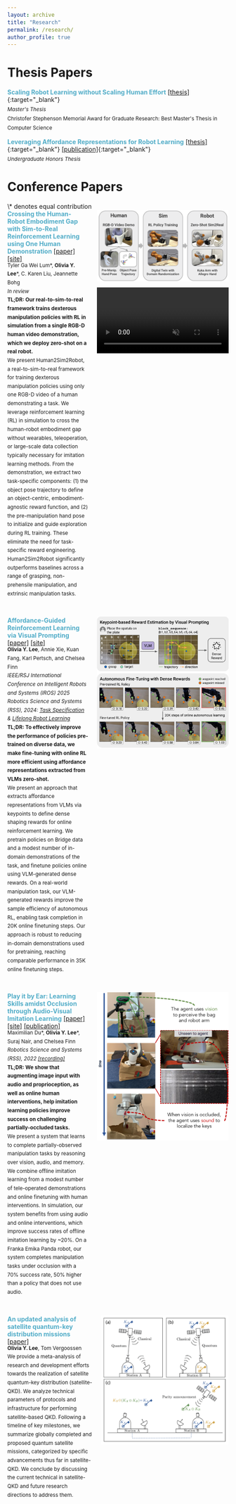 ```yaml
---
layout: archive
title: "Research"
permalink: /research/
author_profile: true
---
```

<!--
{% if author.googlescholar %}
  You can also find my articles on <u><a href="{{author.googlescholar}}">my Google Scholar profile</a>.</u>
{% endif %}

{% include base_path %}

{% for post in site.publications reversed %}
  {% include archive-single.html %}
{% endfor %}
-->

Thesis Papers
======
<span style="color:#52ADC8">**Scaling Robot Learning without Scaling Human Effort**</span> [\[thesis\]](/files/Masters_Thesis.pdf){:target="_blank"}<br>
  <sub> *Master's Thesis* </sub> <br>
  <sub> Christofer Stephenson Memorial Award for Graduate Research: Best Master's Thesis in Computer Science <sub>

<span style="color:#52ADC8">**Leveraging Affordance Representations for Robot Learning**</span> [\[thesis\]](/files/Honors_Thesis.pdf){:target="_blank"} [\[publication\]](https://doi.org/10.25740/jp127mt8218){:target="_blank"} <br>
  <sub> *Undergraduate Honors Thesis* </sub> <br>

Conference Papers
======
<span style="display: inline-block;">
  \* denotes equal contribution 
</span>

<div style="display: flex; align-items: flex-start; margin-bottom: 40px;">
  <div style="flex: 1; padding-right: 20px;">
    <span style="color:#52ADC8"><b>Crossing the Human-Robot Embodiment Gap with Sim-to-Real Reinforcement Learning using One Human Demonstration</b></span> 
    <a href="https://arxiv.org/abs/2504.12609" target="_blank">[paper]</a> 
    <a href="https://human2sim2robot.github.io" target="_blank">[site]</a> <br>
    <sup>Tyler Ga Wei Lum*, <b>Olivia Y. Lee</b>*, C. Karen Liu, Jeannette Bohg <br> 
    <i>In review</i> <br>
    <b>TL;DR: Our real-to-sim-to-real framework trains dexterous manipulation policies with RL in simulation from a single RGB-D human video demonstration, which we deploy zero-shot on a real robot.</b> <br>
    We present Human2Sim2Robot, a real-to-sim-to-real framework for training dexterous manipulation policies using only one RGB-D video of a human demonstrating a task. We leverage reinforcement learning (RL) in simulation to cross the human-robot embodiment gap without wearables, teleoperation, or large-scale data collection typically necessary for imitation learning methods. From the demonstration, we extract two task-specific components: (1) the object pose trajectory to define an object-centric, embodiment-agnostic reward function, and (2) the pre-manipulation hand pose to initialize and guide exploration during RL training. These eliminate the need for task-specific reward engineering. Human2Sim2Robot significantly outperforms baselines across a range of grasping, non-prehensile manipulation, and extrinsic manipulation tasks.</sup>
  </div>
  
  <div style="width: 300px;">
    <img src="/images/h2s2r.png" alt="Human2Sim2Robot" style="width: 100%; margin-bottom: 10px;" />
    <video width="100%" autoplay controls muted loop playsinline>
      <source src="/images/h2s2r.mov" type="video/mp4">
    </video>
  </div>
</div>

<div style="display: flex; align-items: flex-start; margin-bottom: 40px;">
  <div style="flex: 1; padding-right: 20px;">
    <span style="color:#52ADC8"><b>Affordance-Guided Reinforcement Learning via Visual Prompting</b></span> 
    <a href="https://arxiv.org/abs/2407.10341" target="_blank">[paper]</a> 
    <a href="https://sites.google.com/view/affordance-guided-rl" target="_blank">[site]</a> <br>
    <sup><b>Olivia Y. Lee</b>, Annie Xie, Kuan Fang, Karl Pertsch, and Chelsea Finn <br> 
    <i>IEEE/RSJ International Conference on Intelligent Robots and Systems (IROS) 2025</i> <br>
    <i>Robotics Science and Systems (RSS), 2024: <a href="https://sites.google.com/view/rss-taskspec" target="_blank">Task Specification</a> & <a href="https://sites.google.com/view/lifelong-robot-learning" target="_blank">Lifelong Robot Learning</a></i> <br>
    <b>TL;DR: To effectively improve the performance of policies pre-trained on diverse data, we make fine-tuning with online RL more efficient using affordance representations extracted from VLMs zero-shot.</b> <br>
    We present an approach that extracts affordance representations from VLMs via keypoints to define dense shaping rewards for online reinforcement learning. We pretrain policies on Bridge data and a modest number of in-domain demonstrations of the task, and finetune policies online using VLM-generated dense rewards. On a real-world manipulation task, our VLM-generated rewards improve the sample efficiency of autonomous RL, enabling task completion in 20K online finetuning steps. Our approach is robust to reducing in-domain demonstrations used for pretraining, reaching comparable performance in 35K online finetuning steps.</sup>
  </div>
  
  <div style="width: 300px;">
    <img src="/images/affordances.png" alt="Affordance Learning" style="width: 100%;" />
  </div>
</div>

<div style="display: flex; align-items: flex-start; margin-bottom: 40px;">
  <div style="flex: 1; padding-right: 20px;">
    <span style="color:#52ADC8"><b>Play it by Ear: Learning Skills amidst Occlusion through Audio-Visual Imitation Learning</b></span> 
    <a href="https://arxiv.org/abs/2205.14850" target="_blank">[paper]</a> 
    <a href="https://sites.google.com/view/playitbyear" target="_blank">[site]</a>
    <a href="https://roboticsconference.org/2022/program/papers/009/" target="_blank">[publication]</a> <br>
    <sup>Maximilian Du*, <b>Olivia Y. Lee</b>*, Suraj Nair, and Chelsea Finn <br> 
    <i>Robotics Science and Systems (RSS), 2022 <a href="https://youtu.be/qI0zvRp-UnE?t=4034" target="_blank">[recording]</a></i> <br>
    <b>TL;DR: We show that augmenting image input with audio and proprioception, as well as online human interventions, help imitation learning policies improve success on challenging partially-occluded tasks.</b> <br>
    We present a system that learns to complete partially-observed manipulation tasks by reasoning over vision, audio, and memory. We combine offline imitation learning from a modest number of tele-operated demonstrations and online finetuning with human interventions. In simulation, our system benefits from using audio and online interventions, which improve success rates of offline imitation learning by ~20%. On a Franka Emika Panda robot, our system completes manipulation tasks under occlusion with a 70% success rate, 50% higher than a policy that does not use audio.</sup>
  </div>
  
  <div style="width: 300px;">
    <img src="/images/playitbyear.png" alt="Play it by Ear" style="width: 100%;" />
  </div>
</div>

<div style="display: flex; align-items: flex-start; margin-bottom: 40px;">
  <div style="flex: 1; padding-right: 20px;">
    <span style="color:#52ADC8"><b>An updated analysis of satellite quantum-key distribution missions</b></span> 
    <a href="https://arxiv.org/abs/1909.13061" target="_blank">[paper]</a> <br>
    <sup><b>Olivia Y. Lee</b>, Tom Vergoossen <br> 
    We provide a meta-analysis of research and development efforts towards the realization of satellite quantum-key distribution (satellite-QKD). We analyze technical parameters of protocols and infrastructure for performing satellite-based QKD. Following a timeline of key milestones, we summarize globally completed and proposed quantum satellite missions, categorized by specific advancements thus far in satellite-QKD. We conclude by discussing the current technical in satellite-QKD and future research directions to address them.</sup>
  </div>
  
  <div style="width: 290px;">
    <img src="/images/satelliteqkd.png" alt="Satellite-QKD" style="width: 100%" />
  </div>
</div>